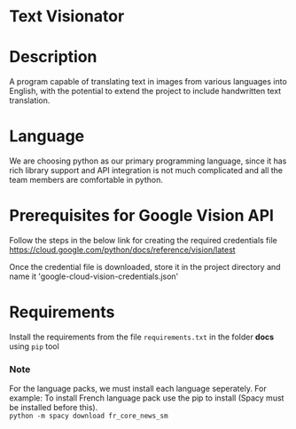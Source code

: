 # Text Visionator<br>

# Description

A program capable of translating text in images from various languages into English, with the potential to extend the project to include handwritten text translation. <br>

# Language

We are choosing python as our primary programming language, since it has rich library support and API integration is not much complicated and all the team members are comfortable in python.

# Prerequisites for Google Vision API

Follow the steps in the below link for creating the required credentials file
https://cloud.google.com/python/docs/reference/vision/latest

Once the credential file is downloaded, store it in the project directory and name it 'google-cloud-vision-credentials.json'

# Requirements

Install the requirements from the file `requirements.txt` in the folder **docs** using `pip` tool

### Note

For the language packs, we must install each language seperately.
For example: To install French language pack use the pip to install (Spacy must be installed before this).<br>
`python -m spacy download fr_core_news_sm`

